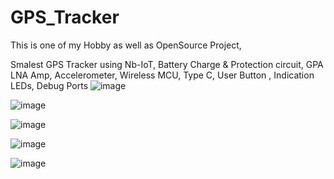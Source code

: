 # GPS_Tracker
This is one of my Hobby as well as OpenSource Project,

Smalest GPS Tracker using Nb-IoT, Battery Charge &amp; Protection circuit, GPA LNA Amp, Accelerometer, Wireless MCU, Type C, User Button , Indication LEDs, Debug Ports
![image](https://user-images.githubusercontent.com/67455535/218733367-c9022b04-d93d-4664-a1a8-2853699f8e3b.png)

![image](https://user-images.githubusercontent.com/67455535/218732706-d53eb65a-aac7-4402-8228-aedbe10732e2.png)

![image](https://user-images.githubusercontent.com/67455535/218732755-9a93c0f9-47e9-4256-8a4a-70ce1b5fcb60.png)

![image](https://user-images.githubusercontent.com/67455535/218732832-8ea7ea95-6039-462f-92f2-d8af1f4d73e4.png)

![image](https://user-images.githubusercontent.com/67455535/218732898-a38344d2-1fcb-4e0b-bcf2-3c7c35dff58b.png)
